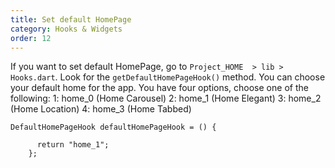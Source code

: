```yaml
---
title: Set default HomePage
category: Hooks & Widgets
order: 12
---
```


If you want to set default HomePage, go to `Project_HOME  > lib > Hooks.dart`. Look for the `getDefaultHomePageHook()` method. You can choose your default home for the app. You have four options, choose one of the following:
  1: home_0   (Home Carousel)
  2: home_1   (Home Elegant)
  3: home_2   (Home Location)
  4: home_3   (Home Tabbed)

```
DefaultHomePageHook defaultHomePageHook = () {

      return "home_1";
    };
```

